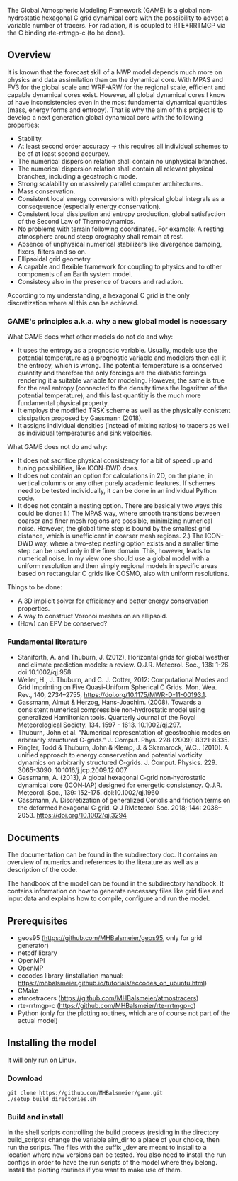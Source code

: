The Global Atmospheric Modeling Framework (GAME) is a global non-hydrostatic hexagonal C grid dynamical core with the possibility to advect a variable number of tracers. For radiation, it is coupled to RTE+RRTMGP via the C binding rte-rrtmgp-c (to be done).

## Overview

It is known that the forecast skill of a NWP model depends much more on physics and data assimilation than on the dynamical core. With MPAS and FV3 for the global scale and WRF-ARW for the regional scale, efficient and capable dynamical cores exist. However, all global dynamical cores I know of have inconsistencies even in the most fundamental dynamical quantities (mass, energy forms and entropy). That is why the aim of this project is to develop a next generation global dynamical core with the following properties:

* Stability.
* At least second order accuracy -> this requires all individual schemes to be of at least second accuracy.
* The numerical dispersion relation shall contain no unphysical branches.
* The numerical dispersion relation shall contain all relevant physical branches, including a geostrophic mode.
* Strong scalability on massively parallel computer architectures.
* Mass conservation.
* Consistent local energy conversions with physical global integrals as a conseqeuence (especially energy conservation).
* Consistent local dissipation and entropy production, global satisfaction of the Second Law of Thermodynamics.
* No problems with terrain following coordinates. For example: A resting atmosphere around steep orography shall remain at rest.
* Absence of unphysical numerical stabilizers like divergence damping, fixers, filters and so on.
* Ellipsoidal grid geometry.
* A capable and flexible framework for coupling to physics and to other components of an Earth system model.
* Consistecy also in the presence of tracers and radiation.

According to my understanding, a hexagonal C grid is the only discretization where all this can be achieved.

### GAME's principles a.k.a. why a new global model is necessary

What GAME does what other models do not do and why:

* It uses the entropy as a prognostic variable. Usually, models use the potential temperature as a prognostic variable and modelers then call it the entropy, which is wrong. The potential temperature is a conserved quantity and therefore the only forcings are the diabatic forcings rendering it a suitable variable for modeling. However, the same is true for the real entropy (connected to the density times the logarithm of the potential temperature), and this last quantitiy is the much more fundamental physical property.
* It employs the modified TRSK scheme as well as the physically conistent dissipation proposed by Gassmann (2018).
* It assigns individual densities (instead of mixing ratios) to tracers as well as individual temperatures and sink velocities.

What GAME does not do and why:

* It does not sacrifice physical consistency for a bit of speed up and tuning possibilities, like ICON-DWD does.
* It does not contain an option for calculations in 2D, on the plane, in vertical columns or any other purely academic features. If schemes need to be tested individually, it can be done in an individual Python code.
* It does not contain a nesting option. There are basically two ways this could be done: 1.) The MPAS way, where smooth transitions between coarser and finer mesh regions are possible, minimizing numerical noise. However, the global time step is bound by the smallest grid distance, which is unefficicent in coarser mesh regions. 2.) The ICON-DWD way, where a two-step nesting option exists and a smaller time step can be used only in the finer domain. This, however, leads to numerical noise. In my view one should use a global model with a uniform resolution and then simply regional models in specific areas based on rectangular C grids like COSMO, also with uniform resolutions.

Things to be done:

* A 3D implicit solver for efficiency and better energy conservation properties.
* A way to construct Voronoi meshes on an ellipsoid.
* (How) can EPV be conserved?

### Fundamental literature

* Staniforth, A. and Thuburn, J. (2012), Horizontal grids for global weather and climate prediction models: a review. Q.J.R. Meteorol. Soc., 138: 1-26. doi:10.1002/qj.958
* Weller, H., J. Thuburn, and C. J. Cotter, 2012: Computational Modes and Grid Imprinting on Five Quasi-Uniform Spherical C Grids. Mon. Wea. Rev., 140, 2734–2755, https://doi.org/10.1175/MWR-D-11-00193.1.
* Gassmann, Almut & Herzog, Hans-Joachim. (2008). Towards a consistent numerical compressible non‐hydrostatic model using generalized Hamiltonian tools. Quarterly Journal of the Royal Meteorological Society. 134. 1597 - 1613. 10.1002/qj.297.
* Thuburn, John et al. “Numerical representation of geostrophic modes on arbitrarily structured C-grids.” J. Comput. Phys. 228 (2009): 8321-8335.
* Ringler, Todd & Thuburn, John & Klemp, J. & Skamarock, W.C.. (2010). A unified approach to energy conservation and potential vorticity dynamics on arbitrarily structured C-grids. J. Comput. Physics. 229. 3065-3090. 10.1016/j.jcp.2009.12.007.
* Gassmann, A. (2013), A global hexagonal C‐grid non‐hydrostatic dynamical core (ICON‐IAP) designed for energetic consistency. Q.J.R. Meteorol. Soc., 139: 152-175. doi:10.1002/qj.1960
* Gassmann, A. Discretization of generalized Coriolis and friction terms on the deformed hexagonal C‐grid. Q J RMeteorol Soc. 2018; 144: 2038– 2053. https://doi.org/10.1002/qj.3294

## Documents

The documentation can be found in the subdirectory doc. It contains an overview of numerics and references to the literature as well as a description of the code.

The handbook of the model can be found in the subdirectory handbook. It contains information on how to generate necessary files like grid files and input data and explains how to compile, configure and run the model.

## Prerequisites

* geos95 (https://github.com/MHBalsmeier/geos95, only for grid generator)
* netcdf library
* OpenMPI
* OpenMP
* eccodes library (installation manual: https://mhbalsmeier.github.io/tutorials/eccodes_on_ubuntu.html)
* CMake
* atmostracers (https://github.com/MHBalsmeier/atmostracers)
* rte-rrtmgp-c (https://github.com/MHBalsmeier/rte-rrtmgp-c)
* Python (only for the plotting routines, which are of course not part of the actual model)

## Installing the model

It will only run on Linux.

### Download

	git clone https://github.com/MHBalsmeier/game.git
	./setup_build_directories.sh

### Build and install

In the shell scripts controlling the build process (residing in the directory build\_scripts) change the variable aim\_dir to a place of your choice, then run the scripts. The files with the suffix \_dev are meant to install to a location where new versions can be tested. You also need to install the run configs in order to have the run scripts of the model where they belong. Install the plotting routines if you want to make use of them.
















